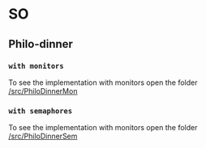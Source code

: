 # SO

## Philo-dinner

### `with monitors`

To see the implementation with monitors open the folder [/src/PhiloDinnerMon](https://github.com/AmandioF/SO/tree/main/Philo-dinner/src/PhiloDinnerMon)

### `with semaphores`

To see the implementation with monitors open the folder [/src/PhiloDinnerSem](https://github.com/AmandioF/SO/tree/main/Philo-dinner/src/PhiloDinnerSem)